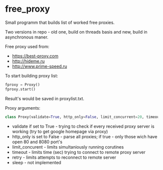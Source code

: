 # free_proxy

Small programm that builds list of worked free proxies.

Two versions in repo - old one, build on threads basis and new, build in asynchronous maner.

Free proxy used from:
* https://best-proxy.com
* http://hideme.ru
* http://www.prime-speed.ru

To start building proxy list:
```python
fproxy = Proxy()
fproxy.start()
```
Result's would be saved in proxylist.txt.

Proxy arguments:
```python
class Proxy(validate=True, http_only=False, limit_concurrent=20, timeout=10, retry=10, sleep=0)
```
* validate if set to True - trying to check if every received proxy server is working (try to get google homepage via proxy)
* http_only is set to False - parse all proxies; if true - only those wich have open 80 and 8080 port's
* limit_concurent - limits simultaniously running corutines
* timeout - limits time (sec) trying to connect to remote proxy server
* retry - limits attempts to reconnect to remote server
* sleep - not implemented
